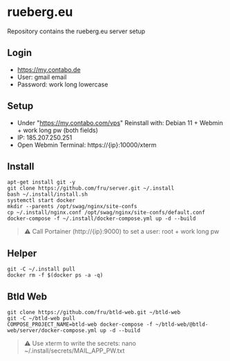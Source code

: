 # rueberg.eu 

Repository contains the rueberg.eu server setup

## Login
- https://my.contabo.de
- User: gmail email
- Password: work long lowercase

## Setup
- Under "https://my.contabo.com/vps" Reinstall with: Debian 11 + Webmin + work long pw (both fields)
- IP: 185.207.250.251
- Open Webmin Terminal: https://{ip}:10000/xterm

## Install
```
apt-get install git -y
git clone https://github.com/fru/server.git ~/.install
bash ~/.install/install.sh
systemctl start docker
mkdir --parents /opt/swag/nginx/site-confs
cp ~/.install/nginx.conf /opt/swag/nginx/site-confs/default.conf
docker-compose -f ~/.install/docker-compose.yml up -d --build
```
> :warning: Call Portainer (http://{ip}:9000) to set a user: root + work long pw

## Helper
```
git -C ~/.install pull
docker rm -f $(docker ps -a -q)
```

## Btld Web
```
git clone https://github.com/fru/btld-web.git ~/btld-web
git -C ~/btld-web pull
COMPOSE_PROJECT_NAME=btld-web docker-compose -f ~/btld-web/@btld-web/server/docker-compose.yml up -d --build
```
> :warning: Use xterm to write the secrets: nano ~/.install/secrets/MAIL_APP_PW.txt
